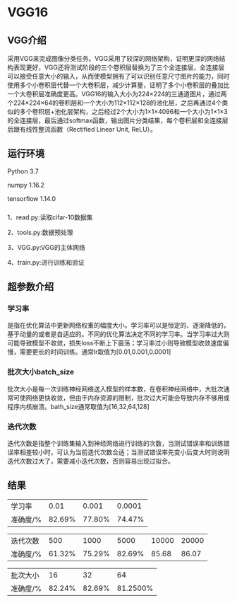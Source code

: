 # VGG16
## VGG介绍
采用VGG来完成图像分类任务。VGG采用了较深的网络架构，证明更深的网络结构表现更好，VGG还将测试阶段的三个卷积层替换为了三个全连接层，全连接层可以接受任意大小的输入，从而使模型拥有了可以识别任意尺寸图片的能力，同时使用多个小卷积层代替一个大卷积层，减少计算量，证明了多个小卷积层的叠加比一个大卷积层准确度更高。VGG16的输入大小为224×224的三通道图片，通过两个224×224×64的卷积层和一个大小为112×112×128的池化层，之后再通过4个类似的多个卷积层+池化层架构，之后经过2个大小为1×1×4096和一个大小为1×1×3的全连接层，最后通过softmax函数，输出图片分类结果，每个卷积层和全连接层后跟有线性整流函数（Rectified Linear Unit, ReLU）。
## 运行环境
Python 3.7  

numpy	1.16.2  

tensorflow	1.14.0  

###  

1、read.py:读取cifar-10数据集  

2、tools.py:数据预处理  

3、VGG.py:VGG的主体网络  

4、train.py:进行训练和验证  

## 超参数介绍
### 学习率
是指在优化算法中更新网络权重的幅度大小。学习率可以是恒定的、逐渐降低的，基于动量的或者是自适应的。不同的优化算法决定不同的学习率。当学习率过大则可能导致模型不收敛，损失loss不断上下震荡；学习率过小则导致模型收敛速度偏慢，需要更长的时间训练。通常lr取值为[0.01,0.001,0.0001]
### 批次大小batch_size

批次大小是每一次训练神经网络送入模型的样本数，在卷积神经网络中，大批次通常可使网络更快收敛，但由于内存资源的限制，批次过大可能会导致内存不够用或程序内核崩溃。bath_size通常取值为[16,32,64,128]
### 迭代次数

迭代次数是指整个训练集输入到神经网络进行训练的次数，当测试错误率和训练错误率相差较小时，可认为当前迭代次数合适；当测试错误率先变小后变大时则说明迭代次数过大了，需要减小迭代次数，否则容易出现过拟合。
## 结果
<table>
   <tr>
      <td>学习率</td>
      <td>0.01    </td>
      <td>   0.001</td>
      <td> 0.0001</td>
   </tr>
   <tr>
      <td>准确度/%</td>
      <td>82.69%</td>
      <td>77.80%</td>
      <td>74.47%</td>
   </tr>
</table>

<table>
   <tr>
      <td>迭代次数</td>
      <td>500    </td>
      <td>   1000</td>
      <td>5000</td>
      <td>10000</td>
      <td>20000</td>
   </tr>
   <tr>
      <td>准确度/%</td>
      <td>61.32%</td>
      <td>75.29%</td>
      <td>82.69%</td>
      <td>85.68</td>
      <td>86.07</td>
   </tr>
</table>

<table>
   <tr>
      <td>批次大小</td>
      <td>16    </td>
      <td>   32</td>
      <td> 64</td>
   </tr>
   <tr>
      <td>准确度/%</td>
      <td>82.24%</td>
      <td>82.69%</td>
      <td>81.2500%</td>
   </tr>
</table>
